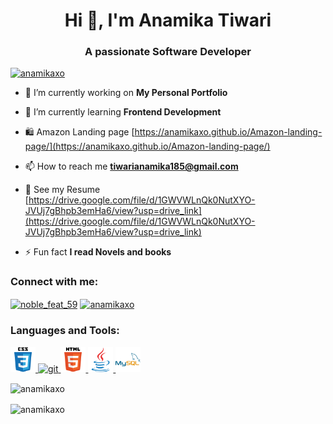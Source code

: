 <h1 align="center">Hi 👋, I'm Anamika Tiwari</h1>
<h3 align="center">A passionate Software Developer</h3>

<p align="left"> <a href="https://github.com/ryo-ma/github-profile-trophy"><img src="https://github-profile-trophy.vercel.app/?username=anamikaxo" alt="anamikaxo" /></a> </p>

- 🔭 I’m currently working on **My Personal Portfolio**

- 🌱 I’m currently learning **Frontend Development**

- 🛍️ Amazon Landing page [https://anamikaxo.github.io/Amazon-landing-page/](https://anamikaxo.github.io/Amazon-landing-page/)

- 📫 How to reach me **tiwarianamika185@gmail.com**

- 📄 See my Resume [https://drive.google.com/file/d/1GWVWLnQk0NutXYO-JVUj7gBhpb3emHa6/view?usp=drive_link](https://drive.google.com/file/d/1GWVWLnQk0NutXYO-JVUj7gBhpb3emHa6/view?usp=drive_link)

- ⚡ Fun fact **I read Novels and books**

<h3 align="left">Connect with me:</h3>
<p align="left">
<a href="https://www.codechef.com/users/noble_feat_59" target="blank"><img align="center" src="https://cdn.jsdelivr.net/npm/simple-icons@3.1.0/icons/codechef.svg" alt="noble_feat_59" height="30" width="40" /></a>
<a href="https://www.leetcode.com/anamikaxo" target="blank"><img align="center" src="https://raw.githubusercontent.com/rahuldkjain/github-profile-readme-generator/master/src/images/icons/Social/leet-code.svg" alt="anamikaxo" height="30" width="40" /></a>
</p>

<h3 align="left">Languages and Tools:</h3>
<p align="left"> <a href="https://www.w3schools.com/css/" target="_blank" rel="noreferrer"> <img src="https://raw.githubusercontent.com/devicons/devicon/master/icons/css3/css3-original-wordmark.svg" alt="css3" width="40" height="40"/> </a> <a href="https://git-scm.com/" target="_blank" rel="noreferrer"> <img src="https://www.vectorlogo.zone/logos/git-scm/git-scm-icon.svg" alt="git" width="40" height="40"/> </a> <a href="https://www.w3.org/html/" target="_blank" rel="noreferrer"> <img src="https://raw.githubusercontent.com/devicons/devicon/master/icons/html5/html5-original-wordmark.svg" alt="html5" width="40" height="40"/> </a> <a href="https://www.java.com" target="_blank" rel="noreferrer"> <img src="https://raw.githubusercontent.com/devicons/devicon/master/icons/java/java-original.svg" alt="java" width="40" height="40"/> </a> <a href="https://www.mysql.com/" target="_blank" rel="noreferrer"> <img src="https://raw.githubusercontent.com/devicons/devicon/master/icons/mysql/mysql-original-wordmark.svg" alt="mysql" width="40" height="40"/> </a> </p>

<p><img align="center" src="https://github-readme-stats.vercel.app/api/top-langs?username=anamikaxo&show_icons=true&locale=en&layout=compact" alt="anamikaxo" /></p>

<p><img align="center" src="https://github-readme-streak-stats.herokuapp.com/?user=anamikaxo&" alt="anamikaxo" /></p>
